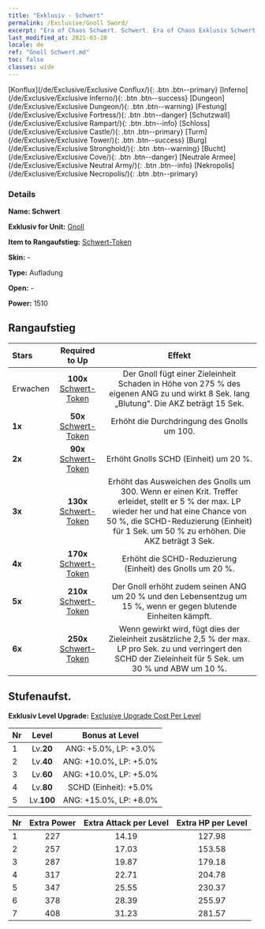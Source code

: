 ```yaml
---
title: "Exklusiv - Schwert"
permalink: /Exclusive/Gnoll Sword/
excerpt: "Era of Chaos Schwert. Schwert. Era of Chaos Exklusiv Schwert. Gnoll Exklusiv."
last_modified_at: 2021-03-20
locale: de
ref: "Gnoll Schwert.md"
toc: false
classes: wide
---
```

 [Konflux](/de/Exclusive/Exclusive Conflux/){: .btn .btn--primary} [Inferno](/de/Exclusive/Exclusive Inferno/){: .btn .btn--success} [Dungeon](/de/Exclusive/Exclusive Dungeon/){: .btn .btn--warning} [Festung](/de/Exclusive/Exclusive Fortress/){: .btn .btn--danger} [Schutzwall](/de/Exclusive/Exclusive Rampart/){: .btn .btn--info} [Schloss](/de/Exclusive/Exclusive Castle/){: .btn .btn--primary} [Turm](/de/Exclusive/Exclusive Tower/){: .btn .btn--success} [Burg](/de/Exclusive/Exclusive Stronghold/){: .btn .btn--warning} [Bucht](/de/Exclusive/Exclusive Cove/){: .btn .btn--danger} [Neutrale Armee](/de/Exclusive/Exclusive Neutral Army/){: .btn .btn--info} [Nekropolis](/de/Exclusive/Exclusive Necropolis/){: .btn .btn--primary} 

### Details
 **Name: Schwert** 

 **Exklusiv for Unit:** [Gnoll](/de/units/Gnoll/) 

 **Item to Rangaufstieg:** [Schwert-Token](/de/Items/con_912/)

 **Skin:** -

 **Type:** Aufladung

 **Open:** -

 **Power:** 1510

## Rangaufstieg

  |     Stars    |  Required to Up | Effekt |
  |:-------------|:---------------:|:---------------:|
  |  Erwachen  | **100x** [Schwert-Token](/de/Items/con_912/) | <Offene Wunden> Der Gnoll fügt einer Zieleinheit Schaden in Höhe von 275 % des eigenen ANG zu und wirkt 8 Sek. lang „Blutung“. Die AKZ beträgt 15 Sek. |
  | **1x** <i class="fas fa-star"/> | **50x** [Schwert-Token](/de/Items/con_912/) | Erhöht die Durchdringung des Gnolls um 100. |
  | **2x** <i class="fas fa-star"/> | **90x** [Schwert-Token](/de/Items/con_912/) | Erhöht Gnolls SCHD (Einheit) um 20 %. |
  | **3x** <i class="fas fa-star"/> | **130x** [Schwert-Token](/de/Items/con_912/) | Erhöht das Ausweichen des Gnolls um 300. Wenn er einen Krit. Treffer erleidet, stellt er 5 % der max. LP wieder her und hat eine Chance von 50 %, die SCHD-Reduzierung (Einheit) für 1 Sek. um 50 % zu erhöhen. Die AKZ beträgt 3 Sek. |
  | **4x** <i class="fas fa-star"/> | **170x** [Schwert-Token](/de/Items/con_912/) | Erhöht die SCHD-Reduzierung (Einheit) des Gnolls um 20 %. |
  | **5x** <i class="fas fa-star"/> | **210x** [Schwert-Token](/de/Items/con_912/) | Der Gnoll erhöht zudem seinen ANG um 20 % und den Lebensentzug um 15 %, wenn er gegen blutende Einheiten kämpft. |
  | **6x** <i class="fas fa-star"/> | **250x** [Schwert-Token](/de/Items/con_912/) | Wenn <Offene Wunden> gewirkt wird, fügt dies der Zieleinheit zusätzliche 2,5 % der max. LP pro Sek. zu und verringert den SCHD der Zieleinheit für 5 Sek. um 30 % und ABW um 10 %. |


## Stufenaufst.
 **Exklusiv Level Upgrade:** [Exclusive Upgrade Cost Per Level](/Exclusive/ExclusiveUpgradeCostPerLevel/)

  |  Nr  |   Level  | Bonus at Level |
  |:-----|:--------:|:--------------:|
  | 1 | Lv.**20** | ANG: +5.0%, LP: +3.0% |
  | 2 | Lv.**40** | ANG: +10.0%, LP: +5.0% |
  | 3 | Lv.**60** | ANG: +10.0%, LP: +5.0% |
  | 4 | Lv.**80** | SCHD (Einheit): +5.0% |
  | 5 | Lv.**100** | ANG: +15.0%, LP: +8.0% |


  |  Nr  |  Extra Power | Extra Attack per Level | Extra HP per Level |
  |:-----|:--------:|:--------:|:--------:|
  | 1 | 227 | 14.19 | 127.98 |
  | 2 | 257 | 17.03 | 153.58 |
  | 3 | 287 | 19.87 | 179.18 |
  | 4 | 317 | 22.71 | 204.78 |
  | 5 | 347 | 25.55 | 230.37 |
  | 6 | 378 | 28.39 | 255.97 |
  | 7 | 408 | 31.23 | 281.57 |


